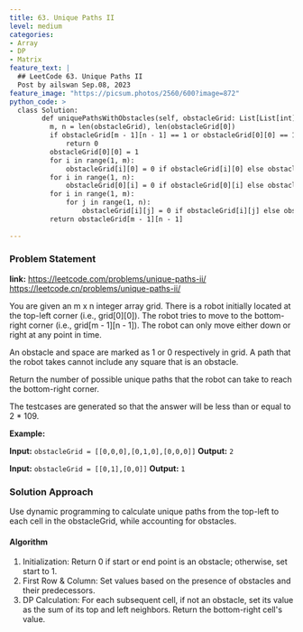 ```yaml
---
title: 63. Unique Paths II
level: medium
categories:
- Array
- DP
- Matrix
feature_text: |
  ## LeetCode 63. Unique Paths II
  Post by ailswan Sep.08, 2023
feature_image: "https://picsum.photos/2560/600?image=872"
python_code: >
  class Solution:
        def uniquePathsWithObstacles(self, obstacleGrid: List[List[int]]) -> int:
          m, n = len(obstacleGrid), len(obstacleGrid[0])
          if obstacleGrid[m - 1][n - 1] == 1 or obstacleGrid[0][0] == 1:
              return 0
          obstacleGrid[0][0] = 1
          for i in range(1, m):
              obstacleGrid[i][0] = 0 if obstacleGrid[i][0] else obstacleGrid[i - 1][0]
          for i in range(1, n):
              obstacleGrid[0][i] = 0 if obstacleGrid[0][i] else obstacleGrid[0][i - 1]
          for i in range(1, m):
              for j in range(1, n):
                  obstacleGrid[i][j] = 0 if obstacleGrid[i][j] else obstacleGrid[i][j - 1] + obstacleGrid[i - 1][j]
          return obstacleGrid[m - 1][n - 1]
        
---
```


### Problem Statement
**link:**
https://leetcode.com/problems/unique-paths-ii/
https://leetcode.cn/problems/unique-paths-ii/

You are given an m x n integer array grid. There is a robot initially located at the top-left corner (i.e., grid[0][0]). The robot tries to move to the bottom-right corner (i.e., grid[m - 1][n - 1]). The robot can only move either down or right at any point in time.

An obstacle and space are marked as 1 or 0 respectively in grid. A path that the robot takes cannot include any square that is an obstacle.

Return the number of possible unique paths that the robot can take to reach the bottom-right corner.

The testcases are generated so that the answer will be less than or equal to 2 * 109.

**Example:**

**Input:** `obstacleGrid = [[0,0,0],[0,1,0],[0,0,0]]`
**Output:** `2`

**Input:** `obstacleGrid = [[0,1],[0,0]]`
**Output:** `1`


### Solution Approach

Use dynamic programming to calculate unique paths from the top-left to each cell in the obstacleGrid, while accounting for obstacles.

#### Algorithm
 
1. Initialization: Return 0 if start or end point is an obstacle; otherwise, set start to 1.
2. First Row & Column: Set values based on the presence of obstacles and their predecessors.
3. DP Calculation: For each subsequent cell, if not an obstacle, set its value as the sum of its top and left neighbors. Return the bottom-right cell's value.